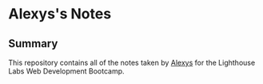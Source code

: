 # Alexys's Notes

## Summary
This repository contains all of the notes taken by [Alexys](https://github.com/LexyGroom) for the Lighthouse Labs Web Development Bootcamp.
